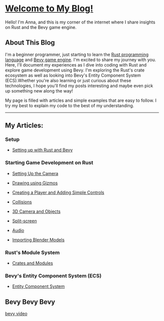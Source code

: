 # [Welcome to My Blog!](https://annazeit.github.io/blog/)


Hello! I'm Anna, and this is my corner of the internet where I share insights on Rust and the Bevy game engine.

## About This Blog
I'm a beginner programmer, just starting to learn the [Rust programming language](https://doc.rust-lang.org/) and [Bevy game engine](https://bevyengine.org/). I'm excited to share my journey with you. Here, I'll document my experiences as I dive into coding with Rust and explore game development using Bevy. I'm exploring the Rust's crate ecosystem as well as looking into Bevy's Entity Component System (ECS).Whether you're also learning or just curious about these technologies, I hope you'll find my posts interesting and maybe even pick up something new along the way! 

My page is filled with articles and simple examples that are easy to follow. I try my best to explain my code to the best of my understanding.

---

## My Articles:

### Setup 

- [Setting up with Rust and Bevy](./Archive/2024/12/2024.12.GettingStarted.md)

### Starting Game Development on Rust

- [Setting Up the Camera](./Archive/2024/12/2024.12.SettingUpTheCamera.md)

- [Drawing using Gizmos](./Archive/2024/12/2024.12.DrawingUsingGizmos.md)

- [Creating a Player and Adding Simple Controls](./Archive/2024/12/2024.12.PlayerControls.md)

- [Collisions](./Archive/2025/02/2025.02.Collisions.md)

- [3D Camera and Objects](./Archive/2025/05/2025.05.3DCameraAndObjects.md)

- [Split-screen](./Archive/2025/06/2025.06.SplitScreen.md)

- [Audio](./Archive/2025/04/2025.04.Audio.md)

- [Importing Blender Models](./Archive/2025/07/2025.07.ImportingBlenderModel.md)

### Rust's Module System

- [Crates and Modules](./Archive/2025/02/2025.02.RustCratesAndModules.md)

### Bevy's Entity Component System (ECS)

- [Entity Component System](./Archive/2025/04/2025.04.WhatIsECS.md)

## Bevy Bevy Bevy

[bevy video](./Bevy%20Bevy%20Bevy.mp4)
